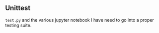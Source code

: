 ## Unittest

`test.py` and the various jupyter notebook I have need to go into a proper testing suite.